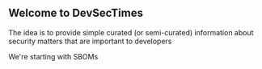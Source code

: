 ## Welcome to DevSecTimes

The idea is to provide simple curated (or semi-curated) information about security matters that are important to developers

We're starting with SBOMs
